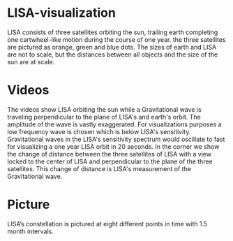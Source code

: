 # LISA-visualization

LISA consists of three satellites orbiting the sun, trailing earth completing one cartwheel-like motion during the course of one year. the three satellites are pictured as orange, green and blue dots. The sizes of earth and LISA are not to scale, but the
distances between all objects and the size of the sun are at scale.

# Videos
The videos show LISA orbiting the sun while a Gravitational wave is traveling perpendicular to the plane of LISA's and earth's orbit. The amplitude of the wave is vastly exaggerated. For visualizations purposes a low frequency wave is chosen which is below LISA's sensitivity. Gravitational waves in the LISA's sensitivity spectrum would oscillate to fast for visualizing a one year LISA orbit in 20 seconds.
In the corner we show the change of distance between the three satellites of LISA with a view locked to the center of LISA and perpendicular to the plane of the three satellites. This change of distance is LISA's measurement of the Gravitational wave.

# Picture
LISA’s constellation is pictured at eight different points in time with 1.5 month intervals.
